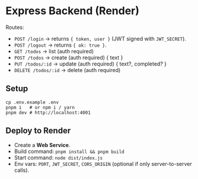 # Express Backend (Render)

Routes:
- `POST /login` → returns `{ token, user }` (JWT signed with `JWT_SECRET`).
- `POST /logout` → returns `{ ok: true }`.
- `GET /todos` → list (auth required)
- `POST /todos` → create (auth required) { text }
- `PUT /todos/:id` → update (auth required) { text?, completed? }
- `DELETE /todos/:id` → delete (auth required)

## Setup

```
cp .env.example .env
pnpm i   # or npm i / yarn
pnpm dev # http://localhost:4001
```

## Deploy to Render
- Create a **Web Service**.
- Build command: `pnpm install && pnpm build`
- Start command: `node dist/index.js`
- Env vars: `PORT`, `JWT_SECRET`, `CORS_ORIGIN` (optional if only server-to-server calls).
